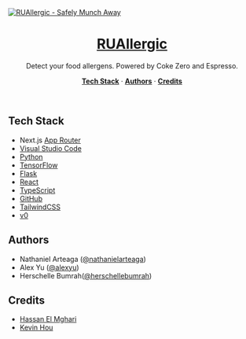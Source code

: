 <a href="https://qrGPT.io">
  <img alt="RUAllergic - Safely Munch Away" src="/hackRU.png">
  <h1 align="center">RUAllergic</h1>
</a>

<p align="center">
  Detect your food allergens. Powered by Coke Zero and Espresso.
</p>

<p align="center">
  <a href="#tech-stack"><strong>Tech Stack</strong></a> ·
  <a href="#authors"><strong>Authors</strong></a> ·
  <a href="#credits"><strong>Credits</strong></a>
</p>
<br/>

## Tech Stack

- Next.js [App Router](https://nextjs.org/docs/app)
- [Visual Studio Code](https://code.visualstudio.com/)
- [Python](https://www.python.org/)
- [TensorFlow](https://www.tensorflow.org/)
- [Flask](https://ui.shadcn.com/)
- [React](https://react.dev/)
- [TypeScript](https://www.typescriptlang.org/)
- [GitHub](https://github.com/)
- [TailwindCSS](https://tailwindcss.com/)
- [v0](https://v0.dev/)

## Authors

- Nathaniel Arteaga ([@nathanielarteaga](https://www.linkedin.com/in/nathanielarteaga/))
- Alex Yu ([@alexyu](https://www.linkedin.com/in/alex-yu-n44/))
- Herschelle Bumrah([@herschellebumrah](https://www.linkedin.com/in/herschelle-bumrah-711991264/))

## Credits

- [Hassan El Mghari](https://x.com/nutlope)
- [Kevin Hou](https://x.com/kevinhou22)
